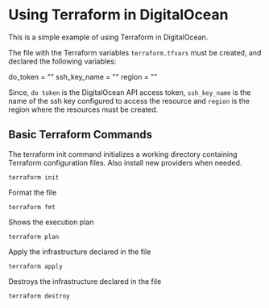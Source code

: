 # Using Terraform in DigitalOcean

This is a simple example of using Terraform in DigitalOcean.

The file with the Terraform variables `terraform.tfvars` must be created, and declared the following variables:

do_token     = ""
ssh_key_name = ""
region       = ""

Since, `do token` is the DigitalOcean API access token, `ssh_key_name` is the name of the ssh key configured to access the resource and `region` is the region where the resources must be created.

## Basic Terraform Commands

The terraform init command initializes a working directory containing Terraform configuration files.
Also install new providers when needed.
```
terraform init
```

Format the file
```
terraform fmt
```

Shows the execution plan
```
terraform plan
```

Apply the infrastructure declared in the file
```
terraform apply
```

Destroys the infrastructure declared in the file
```
terraform destroy
```